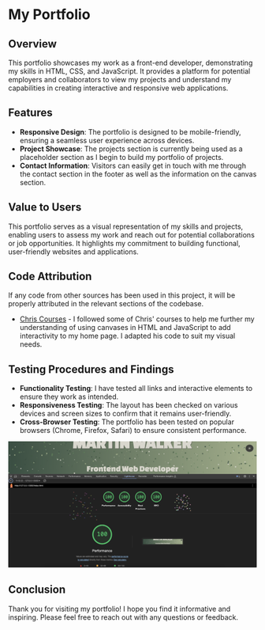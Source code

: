 # My Portfolio

## Overview

This portfolio showcases my work as a front-end developer, demonstrating my skills in HTML, CSS, and JavaScript. It provides a platform for potential employers and collaborators to view my projects and understand my capabilities in creating interactive and responsive web applications.

## Features

- **Responsive Design**: The portfolio is designed to be mobile-friendly, ensuring a seamless user experience across devices.
- **Project Showcase**: The projects section is currently being used as a placeholder section as I begin to build my portfolio of projects.
- **Contact Information**: Visitors can easily get in touch with me through the contact section in the footer as well as the information on the canvas section.

## Value to Users

This portfolio serves as a visual representation of my skills and projects, enabling users to assess my work and reach out for potential collaborations or job opportunities. It highlights my commitment to building functional, user-friendly websites and applications.

## Code Attribution

If any code from other sources has been used in this project, it will be properly attributed in the relevant sections of the codebase.

- [Chris Courses](https://www.youtube.com/@ChrisCourses) - I followed some of Chris' courses to help me further my understanding of using canvases in HTML and JavaScript to add interactivity to my home page. I adapted his code to suit my visual needs.

## Testing Procedures and Findings

- **Functionality Testing**: I have tested all links and interactive elements to ensure they work as intended.
- **Responsiveness Testing**: The layout has been checked on various devices and screen sizes to confirm that it remains user-friendly.
- **Cross-Browser Testing**: The portfolio has been tested on popular browsers (Chrome, Firefox, Safari) to ensure consistent performance.

![Lighthouse Test Results](img/lighthouse-test.png)

## Conclusion

Thank you for visiting my portfolio! I hope you find it informative and inspiring. Please feel free to reach out with any questions or feedback.

